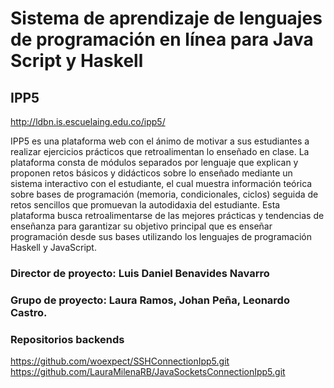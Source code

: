 

# Sistema de aprendizaje de lenguajes de programación en línea para Java Script y Haskell 

## IPP5
http://ldbn.is.escuelaing.edu.co/ipp5/

IPP5 es una plataforma web con el ánimo de motivar a sus estudiantes a realizar ejercicios prácticos que retroalimentan lo enseñado en clase. La plataforma consta de módulos separados por lenguaje que explican y proponen retos básicos y didácticos sobre lo enseñado mediante un sistema interactivo con el estudiante, el cual muestra información teórica sobre bases de programación (memoria, condicionales, ciclos) seguida de retos sencillos que promuevan la autodidaxia del estudiante. Esta plataforma busca retroalimentarse de las mejores prácticas y tendencias de enseñanza para garantizar su objetivo principal que es enseñar programación desde sus bases utilizando los lenguajes de programación Haskell y JavaScript.

### Director de proyecto: Luis Daniel Benavides Navarro
### Grupo de proyecto: Laura Ramos, Johan Peña, Leonardo Castro.

### Repositorios backends
https://github.com/woexpect/SSHConnectionIpp5.git
https://github.com/LauraMilenaRB/JavaSocketsConnectionIpp5.git